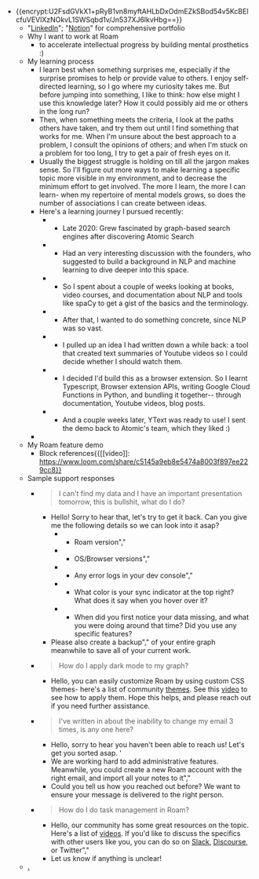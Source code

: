 - {{encrypt:U2FsdGVkX1+pRyB1vn8myftAHLbDxOdmEZkSBod54v5KcBElcfuVEVlXzNOkvL1SWSqbd1v/Jn537XJ6lkvHbg==}}
    - "[LinkedIn](https://www.linkedin.com/in/maskys/)"; "[Notion](https://www.notion.so/Heyo-I-m-Kifah-3307f487b13d4519b226c7c326417a73)" for comprehensive portfolio
    - Why I want to work at Roam
        - to accelerate intellectual progress by building mental prosthetics :)
    - My learning process
        - I learn best when something surprises me, especially if the surprise promises to help or provide value to others. I enjoy self-directed learning, so I go where my curiosity takes me. But before jumping into something, I like to think: how else might I use this knowledge later? How it could possibly aid me or others in the long run?
        - Then, when something meets the criteria, I look at the paths others have taken, and try them out until I find something that works for me. When I'm unsure about the best approach to a problem, I consult the opinions of others; and when I'm stuck on a problem for too long, I try to get a pair of fresh eyes on it.
        - Usually the biggest struggle is holding on till all the jargon makes sense. So I'll figure out more ways to make learning a specific topic more visible in my environment, and to decrease the minimum effort to get involved. The more I learn, the more I can learn- when my repertoire of mental models grows, so does the number of associations I can create between ideas.
        - Here's a learning journey I pursued recently:
            - - Late 2020: Grew fascinated by graph-based search engines after discovering Atomic Search
            - - Had an very interesting discussion with the founders, who suggested to build a background in NLP and machine learning to dive deeper into this space.
            - - So I spent about a couple of weeks looking at books, video courses, and documentation about NLP and tools like spaCy to get a gist of the basics and the terminology.
            - - After that, I wanted to do something concrete, since NLP was so vast.
            - - I pulled up an idea I had written down a while back: a tool that created text summaries of Youtube videos so I could decide whether I should watch them.
            - - I decided I'd build this as a browser extension. So I learnt Typescript, Browser extension APIs, writing Google Cloud Functions in Python, and bundling it together-- through documentation, Youtube videos, blog posts.
            - - And a couple weeks later, YText was ready to use! I sent the demo back to Atomic's team, which they liked :)
        - 
    - My Roam feature demo
        - Block references{{[[video]]: https://www.loom.com/share/c5145a9eb8e5474a8003f897ee229cc8}}
    - Sample support responses
        - > I can't find my data and I have an important presentation tomorrow, this is bullshit, what do I do?
            - Hello! Sorry to hear that, let's try to get it back. Can you give me the following details so we can look into it asap? 
                - - Roam version"[.](inserthowtolinkhere)"
                - - OS/Browser versions"[.](inserthowtolinkhere)"
                - - Any error logs in your dev console"[.](inserthowtolinkhere)"
                - - What color is your sync indicator at the top right? What does it say when you hover over it?
                - - When did you first notice your data missing, and what you were doing around that time?  Did you use any specific features?
            - Please also create a backup"[.](inserthowtolinkhere)" of your entire graph meanwhile to save all of your current work.
        - > How do I apply dark mode to my graph?
            - Hello, you can easily customize Roam by using custom CSS themes- here's a list of community [themes](https://github.com/theianjones/roam-research-themes). See this [video](https://www.youtube.com/watch?v=UY-sAC2eGyI) to see how to apply them. Hope this helps, and please reach out if you need further assistance.
        - > I've written in about the inability to change my email 3 times, is any one here?
            - Hello, sorry to hear you haven't been able to reach us! Let's get you sorted asap. '
            - We are working hard to add administrative features. Meanwhile, you could create a new Roam account with the right email, and import all your notes to it"[.](inserthowtolinkhere)"
            - Could you tell us how you reached out before? We want to ensure your message is delivered to the right person.
        - > How do I do task management in Roam?
            - Hello, our community has some great resources on the topic. Here's a list of [videos](https://www.youtube.com/results?search_query=roam+task+management). If you'd like to discuss the specifics with other users like you, you can do so on [Slack](.), [Discourse,](.) or Twitter"[.](inserthowtolinkhere)"
            - Let us know if anything is unclear!
    - [.](inserthowtolinkhere)
